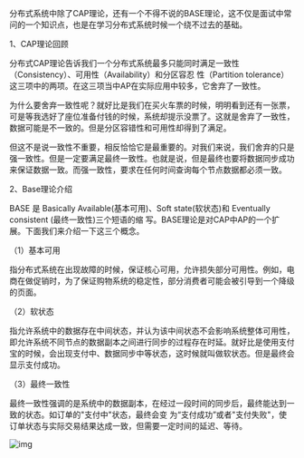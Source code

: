 分布式系统中除了CAP理论，还有一个不得不说的BASE理论，这不仅是面试中常问的一个知识点，也是在学习分布式系统时候一个绕不过去的基础。

1、CAP理论回顾

分布式CAP理论告诉我们一个分布式系统最多只能同时满足一致性（Consistency）、可用性（Availability）和分区容忍 性（Partition tolerance）这三项中的两项。在这三项当中AP在实际应用中较多，它舍弃了一致性。

为什么要舍弃一致性呢？就好比是我们在买火车票的时候，明明看到还有一张票，可是等我选好了座位准备付钱的时候，系统却提示没票了。这就是舍弃了一致性，数据可能是不一致的。但是分区容错性和可用性却得到了满足。

但这不是说一致性不重要，相反恰恰它是最重要的。对我们来说，我们舍弃的只是强一致性。但是一定要满足最终一致性。也就是说，但是最终也要将数据同步成功来保证数据一致。而强一致性，要求在任何时间查询每个节点数据都必须一致。

2、Base理论介绍

BASE 是 Basically Available(基本可用)、Soft state(软状态)和 Eventually consistent (最终一致性)三个短语的缩 写。BASE理论是对CAP中AP的一个扩展。下面我们来介绍一下这三个概念。

（1）基本可用

指分布式系统在出现故障的时候，保证核心可用，允许损失部分可用性。例如，电商在做促销时，为了保证购物系统的稳定性，部分消费者可能会被引导到一个降级的页面。

（2）软状态

指允许系统中的数据存在中间状态，并认为该中间状态不会影响系统整体可用性，即允许系统不同节点的数据副本之间进行同步的过程存在时延。就好比是使用支付宝的时候，会出现支付中、数据同步中等状态，这时候就叫做软状态。但是最终会显示支付成功。

（3）最终一致性

最终一致性强调的是系统中的数据副本，在经过一段时间的同步后，最终能达到一致的状态。如订单的"支付中"状态，最终会变 为“支付成功”或者"支付失败"，使订单状态与实际交易结果达成一致，但需要一定时间的延迟、等待。

![img](https://gitee.com/zisuu/picture/raw/master/img/20210219160033.jpeg)